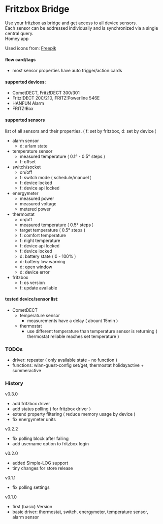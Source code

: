# Fritzbox Bridge

Use your fritzbox as bridge and get access to all device sensors.<br>
Each sensor can be addressed individually and is synchronized via a single central query.
<br>Homey app

Used icons from: <a href="http://flaticon.com">Freepik</a>

#### flow card/tags
* most sensor properties have auto trigger/action cards

#### supported devices:
* CometDECT, Fritz!DECT 300/301
* Fritz!DECT 200/210, FRITZ!Powerline 546E
* HANFUN Alarm
* FRITZ!Box 

#### supported sensors
list of all sensors and their properties. ( f: set by fritzbox, d: set by device )
* alarm sensor
  * d: arlam state
* temperature sensor
  * measured temperature ( 0.1° - 0.5° steps )
  * f: offset
* switch/socket
  * on/off
  * f: switch mode ( schedule/manuel )
  * f: device locked
  * f: device api locked
* energymeter
  * measured power
  * measured voltage
  * metered power
* thermostat
  * on/off
  * measured temperature ( 0.5° steps )
  * target temperature ( 0.5° steps )
  * f: comfort temperature
  * f: night temperature
  * f: device api locked
  * f: device locked
  * d: battery state ( 0 - 100% )
  * d: battery low warning
  * d: open window
  * d: device error
* fritzbox
  * f: os version
  * f: update available  

#### tested device/sensor list:
* CometDECT
  * temperature sensor
    * measurements have a delay ( abount 15min )
  * thermostat
    * use different temperature than temperature sensor is returning ( thermostat reliable reaches set temperature )

### TODOs
* driver: repeater ( only available state - no function )
* functions: wlan-guest-config set/get, thermostat holidayactive + summeractive

### History

v0.3.0
* add fritzbox driver
* add status polling ( for fritzbox driver )
* extend property filtering ( reduce memory usage by device )
* fix energymeter units

v0.2.2
* fix polling block after failing
* add username option to fritzbox login

v0.2.0
* added Simple-LOG support
* tiny changes for store release

v0.1.1
* fix polling settings

v0.1.0
* first (basic) Version
* basic driver: thermostat, switch, energymeter, temperature sensor, alarm sensor
